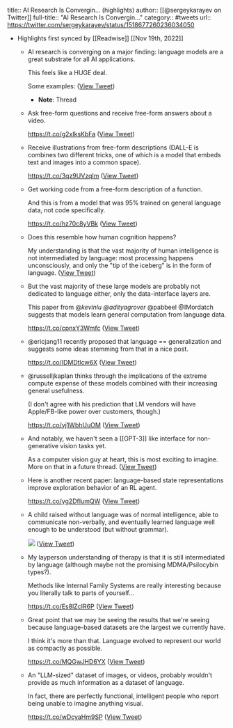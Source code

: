 title:: AI Research Is Convergin... (highlights)
author:: [[@sergeykarayev on Twitter]]
full-title:: "AI Research Is Convergin..."
category:: #tweets
url:: https://twitter.com/sergeykarayev/status/1518677260236034050

- Highlights first synced by [[Readwise]] [[Nov 19th, 2022]]
	- AI research is converging on a major finding: language models are a great substrate for all AI applications.
	  
	  This feels like a HUGE deal.
	  
	  Some examples: ([View Tweet](https://twitter.com/sergeykarayev/status/1518677260236034050))
		- **Note**: Thread
	- Ask free-form questions and receive free-form answers about a video.
	  
	  https://t.co/g2xIksKbFa ([View Tweet](https://twitter.com/sergeykarayev/status/1518677262995902466))
	- Receive illustrations from free-form descriptions (DALL-E is combines two different tricks, one of which is a model that embeds text and images into a common space).
	  
	  https://t.co/3qz9UVzqIm ([View Tweet](https://twitter.com/sergeykarayev/status/1518677265889914880))
	- Get working code from a free-form description of a function.
	  
	  And this is from a model that was 95% trained on general language data, not code specifically.
	  
	  https://t.co/hz70c8yVBk ([View Tweet](https://twitter.com/sergeykarayev/status/1518677268863758336))
	- Does this resemble how human cognition happens?
	  
	  My understanding is that the vast majority of human intelligence is not intermediated by language: most processing happens unconsciously, and only the "tip of the iceberg" is in the form of language. ([View Tweet](https://twitter.com/sergeykarayev/status/1518677271870984192))
	- But the vast majority of these large models are probably not dedicated to language either, only the data-interface layers are.
	  
	  This paper from @_kevinlu @adityagrover_ @pabbeel @IMordatch suggests that models learn general computation from language data.
	  
	  https://t.co/cpnxY3Wmfc ([View Tweet](https://twitter.com/sergeykarayev/status/1518677274656092160))
	- @ericjang11 recently proposed that language == generalization and suggests some ideas stemming from that in a nice post.
	  
	  https://t.co/IDMDtlcw6X ([View Tweet](https://twitter.com/sergeykarayev/status/1518677277520789505))
	- @russelljkaplan thinks through the implications of the extreme compute expense of these models combined with their increasing general usefulness.
	  
	  (I don't agree with his prediction that LM vendors will have Apple/FB-like power over customers, though.)
	  
	  https://t.co/vj1WbhUuOM ([View Tweet](https://twitter.com/sergeykarayev/status/1518677280402276352))
	- And notably, we haven't seen a [[GPT-3]] like interface for non-generative vision tasks yet.
	  
	  As a computer vision guy at heart, this is most exciting to imagine. More on that in a future thread. ([View Tweet](https://twitter.com/sergeykarayev/status/1518677283401175040))
	- Here is another recent paper: language-based state representations improve exploration behavior of an RL agent.
	  
	  https://t.co/yg2DfIumQW ([View Tweet](https://twitter.com/sergeykarayev/status/1518776740264304640))
	- A child raised without language was of normal intelligence, able to communicate non-verbally, and eventually learned language well enough to be understood (but without grammar). 
	  
	  ![](https://pbs.twimg.com/media/FRPC1wZVsAAi2Fv.jpg) ([View Tweet](https://twitter.com/sergeykarayev/status/1518776741279326208))
	- My layperson understanding of therapy is that it is still intermediated by language (although maybe not the promising MDMA/Psilocybin types?).
	  
	  Methods like Internal Family Systems are really interesting because you literally talk to parts of yourself...
	  
	  https://t.co/Es8lZcIR6P ([View Tweet](https://twitter.com/sergeykarayev/status/1518776742491529216))
	- Great point that we may be seeing the results that we're seeing because language-based datasets are the largest we currently have.
	  
	  I think it's more than that. Language evolved to represent our world as compactly as possible.
	  
	  https://t.co/MQGwJHD6YX ([View Tweet](https://twitter.com/sergeykarayev/status/1518776744207171585))
	- An "LLM-sized" dataset of images, or videos, probably wouldn't provide as much information as a dataset of language.
	  
	  In fact, there are perfectly functional, intelligent people who report being unable to imagine anything visual.
	  
	  https://t.co/wDcyaHm9SP ([View Tweet](https://twitter.com/sergeykarayev/status/1518776746048253952))